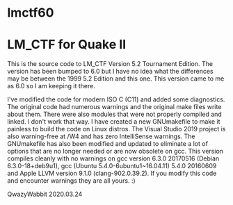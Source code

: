 # lmctf60
# LM_CTF for Quake II

This is the source code to LM_CTF Version 5.2 Tournament Edition.
The version has been bumped to 6.0 but I have no idea what the differences may be between the 1999 5.2 Edition and this one. This version came to me as 6.0 so I am keeping it there.

I've modified the code for modern ISO C (C11) and added some diagnostics. The original code had numerous warnings and the original make files write about them. There were also modules that were not properly compiled and linked. I don't work that way. I have created a new GNUmakefile to make it painless to build the code on Linux distros. The Visual Studio 2019 project is also warning-free at /W4 and has zero IntelliSense warnings. The GNUmakefile has also been modified and updated to eliminate a lot of options that are no longer needed or are now obsolete on gcc. This version compiles cleanly with no warnings on gcc version 6.3.0 20170516 (Debian 6.3.0-18+deb9u1), gcc (Ubuntu 5.4.0-6ubuntu1~16.04.11) 5.4.0 20160609 and Apple LLVM version 9.1.0 (clang-902.0.39.2). 
If you modify this code and encounter warnings they are all yours. :)

QwazyWabbit 2020.03.24
